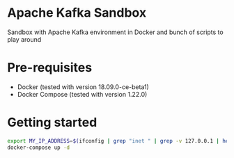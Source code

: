 # Apache Kafka Sandbox
Sandbox with Apache Kafka environment in Docker and bunch of scripts to play around

# Pre-requisites
  * Docker (tested with version 18.09.0-ce-beta1)
  * Docker Compose (tested with version 1.22.0)

# Getting started

   ```bash
   export MY_IP_ADDRESS=$(ifconfig | grep "inet " | grep -v 127.0.0.1 | head -1 | cut -d\  -f2)
   docker-compose up -d
   ```

